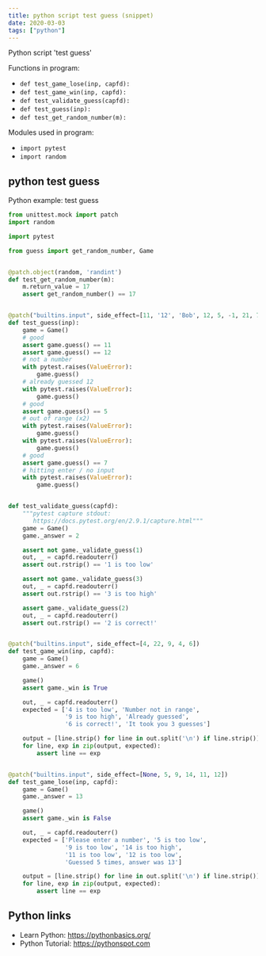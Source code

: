 ```yaml
---
title: python script test guess (snippet)
date: 2020-03-03
tags: ["python"]
---
```

Python script 'test guess'

Functions in program: 
* `def test_game_lose(inp, capfd):`
* `def test_game_win(inp, capfd):`
* `def test_validate_guess(capfd):`
* `def test_guess(inp):`
* `def test_get_random_number(m):`

Modules used in program: 
* `import pytest`
* `import random`

## python test guess

Python example: test guess

```python
from unittest.mock import patch
import random

import pytest

from guess import get_random_number, Game


@patch.object(random, 'randint')
def test_get_random_number(m):
    m.return_value = 17
    assert get_random_number() == 17


@patch("builtins.input", side_effect=[11, '12', 'Bob', 12, 5, -1, 21, 7, None])
def test_guess(inp):
    game = Game()
    # good
    assert game.guess() == 11
    assert game.guess() == 12
    # not a number
    with pytest.raises(ValueError):
        game.guess()
    # already guessed 12
    with pytest.raises(ValueError):
        game.guess()
    # good
    assert game.guess() == 5
    # out of range (x2)
    with pytest.raises(ValueError):
        game.guess()
    with pytest.raises(ValueError):
        game.guess()
    # good
    assert game.guess() == 7
    # hitting enter / no input
    with pytest.raises(ValueError):
        game.guess()


def test_validate_guess(capfd):
    """pytest capture stdout:
       https://docs.pytest.org/en/2.9.1/capture.html"""
    game = Game()
    game._answer = 2

    assert not game._validate_guess(1)
    out, _ = capfd.readouterr()
    assert out.rstrip() == '1 is too low'

    assert not game._validate_guess(3)
    out, _ = capfd.readouterr()
    assert out.rstrip() == '3 is too high'

    assert game._validate_guess(2)
    out, _ = capfd.readouterr()
    assert out.rstrip() == '2 is correct!'


@patch("builtins.input", side_effect=[4, 22, 9, 4, 6])
def test_game_win(inp, capfd):
    game = Game()
    game._answer = 6

    game()
    assert game._win is True

    out, _ = capfd.readouterr()
    expected = ['4 is too low', 'Number not in range',
                '9 is too high', 'Already guessed',
                '6 is correct!', 'It took you 3 guesses']

    output = [line.strip() for line in out.split('\n') if line.strip()]
    for line, exp in zip(output, expected):
        assert line == exp


@patch("builtins.input", side_effect=[None, 5, 9, 14, 11, 12])
def test_game_lose(inp, capfd):
    game = Game()
    game._answer = 13

    game()
    assert game._win is False

    out, _ = capfd.readouterr()
    expected = ['Please enter a number', '5 is too low',
                '9 is too low', '14 is too high',
                '11 is too low', '12 is too low',
                'Guessed 5 times, answer was 13']

    output = [line.strip() for line in out.split('\n') if line.strip()]
    for line, exp in zip(output, expected):
        assert line == exp

```

## Python links

- Learn Python: https://pythonbasics.org/
- Python Tutorial: https://pythonspot.com

